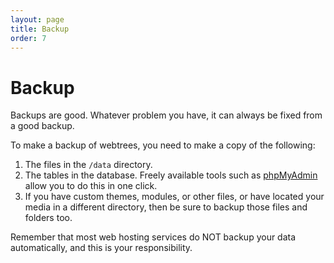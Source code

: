 ```yaml
---
layout: page
title: Backup
order: 7
---
```


# Backup

Backups are good. Whatever problem you have, it can always be fixed from a good backup.

To make a backup of webtrees, you need to make a copy of the following:

1. The files in the `/data` directory.
2. The tables in the database. Freely available tools such as [phpMyAdmin](http://www.phpmyadmin.net) allow you to do this in one click.
3. If you have custom themes, modules, or other files, or have located your media in a different directory, then be sure to backup those files and folders too.

Remember that most web hosting services do NOT backup your data automatically, and this is your responsibility.
